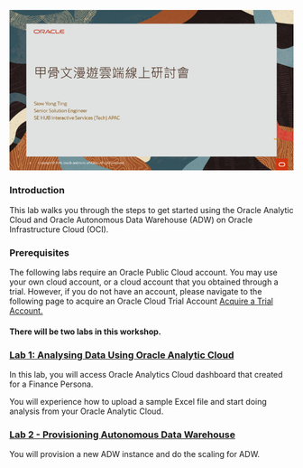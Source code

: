 ![](.//media/image1.png)

### Introduction

This lab walks you through the steps to get started using the Oracle
Analytic Cloud and Oracle Autonomous Data Warehouse (ADW) on Oracle
Infrastructure Cloud (OCI).

### Prerequisites
The following labs require an Oracle Public Cloud account. You may use your own cloud account, or a cloud account that you obtained through a trial. However, if you do not have an account, please navigate to the following page to acquire an Oracle Cloud Trial Account <a href = "https://github.com/kwanwan/weblogic-operator-tutorial/blob/CloudShell/tutorials/trial.account.md">Acquire a Trial Account.</a>

#### There will be two labs in this workshop.

### **<a href ="https://github.com/syting2/OACworkshop/blob/TW_Workshop/OAC/01-OAC.md">Lab 1: Analysing Data Using Oracle Analytic Cloud</a>**

In this lab, you will access Oracle Analytics Cloud dashboard that
created for a Finance Persona.

You will experience how to upload a sample Excel file and start doing
analysis from your Oracle Analytic Cloud<span class="underline">.</span>

### **<a href ="https://github.com/syting2/OACworkshop/blob/TW_Workshop/ADW/02-ADW.md">Lab 2 - Provisioning Autonomous Data Warehouse</a>**

You will provision a new ADW instance and do the scaling for
ADW.
